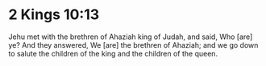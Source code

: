 # 2 Kings 10:13

Jehu met with the brethren of Ahaziah king of Judah, and said, Who [are] ye? And they answered, We [are] the brethren of Ahaziah; and we go down to salute the children of the king and the children of the queen.